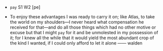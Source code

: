 - `pay` S1 W2 [pe]



-  To enjoy these advantages I was ready to carry it on; like Atlas, to take the world on my shoulders﻿—I never heard what compensation he received for that﻿—and do all those things which had no other motive or excuse but that I might `pay` for it and be unmolested in my possession of it; for I knew all the while that it would yield the most abundant crop of the kind I wanted, if I could only afford to let it alone —— walden